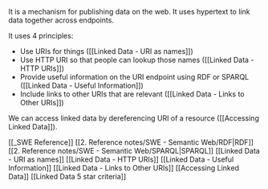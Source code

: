 It is a mechanism for publishing data on the web. It uses hypertext to link data together across endpoints.

It uses 4 principles:
- Use URIs for things ([[Linked Data - URI as names]])
- Use HTTP URI so that people can lookup those names ([[Linked Data - HTTP URIs]])
- Provide useful information on the URI endpoint using RDF or SPARQL ([[Linked Data - Useful Information]])
- Include links to other URIs that are relevant ([[Linked Data - Links to Other URIs]])

We can access linked data by dereferencing URI of a resource ([[Accessing Linked Data]]).

[[_SWE Reference]]
[[2. Reference notes/SWE - Semantic Web/RDF|RDF]]
[[2. Reference notes/SWE - Semantic Web/SPARQL|SPARQL]]
[[Linked Data - URI as names]]
[[Linked Data - HTTP URIs]]
[[Linked Data - Useful Information]]
[[Linked Data - Links to Other URIs]]
[[Accessing Linked Data]]
[[Linked Data 5 star criteria]]